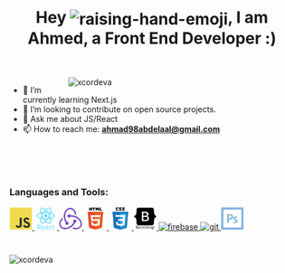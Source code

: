 <h1 align='center'> Hey <img align="center" width="25px"  src="https://images.emojiterra.com/google/noto-emoji/unicode-15/color/512px/1f64b.png" alt="raising-hand-emoji" />, I am Ahmed, a Front End Developer :)</h1>
</br></br>
<img align="right" width="400px"  src="https://i.giphy.com/media/WUlplcMpOCEmTGBtBW/giphy.webp" alt="xcordeva" />

- 🌱 I’m currently learning Next.js
- 👯 I’m looking to contribute on open source projects.
- 💬 Ask me about JS/React
- 📫 How to reach me: **ahmad98abdelaal@gmail.com** 

</br>
</br>
<h1 align="center"></h1>
<h3 align="left">Languages and Tools:</h3>

<p align="left">
  <a href="https://developer.mozilla.org/en-US/docs/Web/JavaScript" target="_blank" rel="noreferrer"> <img src="https://raw.githubusercontent.com/devicons/devicon/master/icons/javascript/javascript-original.svg" alt="javascript" width="40" height="40"/> </a> 
  <a href="https://reactjs.org/" target="_blank" rel="noreferrer"> <img src="https://raw.githubusercontent.com/devicons/devicon/master/icons/react/react-original-wordmark.svg" alt="react" width="40" height="40"/> </a>
  <a href="https://redux.js.org" target="_blank" rel="noreferrer"> <img src="https://raw.githubusercontent.com/devicons/devicon/master/icons/redux/redux-original.svg" alt="redux" width="40" height="40"/> </a>
  <a href="https://www.w3.org/html/" target="_blank" rel="noreferrer"> <img src="https://raw.githubusercontent.com/devicons/devicon/master/icons/html5/html5-original-wordmark.svg" alt="html5" width="40" height="40"/> </a> 
  <a href="https://www.w3schools.com/css/" target="_blank" rel="noreferrer"> <img src="https://raw.githubusercontent.com/devicons/devicon/master/icons/css3/css3-original-wordmark.svg" alt="css3" width="40" height="40"/> </a> 
  <a href="https://getbootstrap.com" target="_blank" rel="noreferrer"> <img src="https://raw.githubusercontent.com/devicons/devicon/master/icons/bootstrap/bootstrap-plain-wordmark.svg" alt="bootstrap" width="40" height="40"/> </a> 
  <a href="https://firebase.google.com/" target="_blank" rel="noreferrer"> <img src="https://www.vectorlogo.zone/logos/firebase/firebase-icon.svg" alt="firebase" width="40" height="40"/> </a> 
  <a href="https://git-scm.com/" target="_blank" rel="noreferrer"> <img src="https://www.vectorlogo.zone/logos/git-scm/git-scm-icon.svg" alt="git" width="40" height="40"/> </a> 
  <a href="https://www.photoshop.com/en" target="_blank" rel="noreferrer"> <img src="https://raw.githubusercontent.com/devicons/devicon/master/icons/photoshop/photoshop-line.svg" alt="photoshop" width="40" height="40"/> </a>
</p>

<h1 align="left"></h1>
<p><img align="center" src="https://github-readme-stats.vercel.app/api/top-langs?username=xcordeva&show_icons=true&locale=en&layout=compact" alt="xcordeva" /></p>

